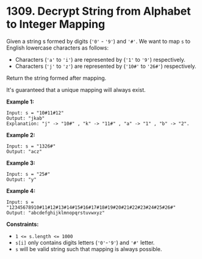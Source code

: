 # 1309. Decrypt String from Alphabet to Integer Mapping

Given a string s formed by digits (`'0'` - `'9'`) and `'#'`. We want to map `s`
to English lowercase characters as follows:

* Characters (`'a'` to `'i'`) are represented by (`'1'` to `'9'`) respectively.
* Characters (`'j'` to `'z'`) are represented by (`'10#'` to `'26#'`) respectively.

Return the string formed after mapping.

It's guaranteed that a unique mapping will always exist.

__Example 1:__

```
Input: s = "10#11#12"
Output: "jkab"
Explanation: "j" -> "10#" , "k" -> "11#" , "a" -> "1" , "b" -> "2".
```

__Example 2:__


```
Input: s = "1326#"
Output: "acz"
```

__Example 3:__

```
Input: s = "25#"
Output: "y"
```

__Example 4:__

```
Input: s = "12345678910#11#12#13#14#15#16#17#18#19#20#21#22#23#24#25#26#"
Output: "abcdefghijklmnopqrstuvwxyz"
```

__Constraints:__

* `1 <= s.length <= 1000`
* `s[i]` only contains digits letters (`'0'`-`'9'`) and `'#'` letter.
* `s` will be valid string such that mapping is always possible.
